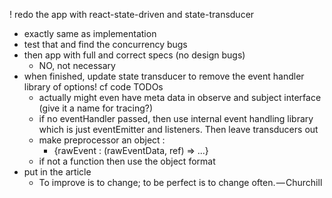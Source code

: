 ! redo the app with react-state-driven and state-transducer
  - exactly same as implementation
  - test that and find the concurrency bugs
- then app with full and correct specs (no design bugs)
  - NO, not necessary
- when finished, update state transducer to remove the event handler library of options! cf code 
TODOs
  - actually might even have meta data in observe and subject interface (give it a name for 
  tracing?)
  - if no eventHandler passed, then use internal event handling library which is just 
  eventEmitter and listeners. Then leave transducers out
  - make preprocessor an object :
    - {rawEvent : (rawEventData, ref) => ...}
  - if not a function then use the object format
- put in the article
  - To improve is to change; to be perfect is to change often. — Churchill
